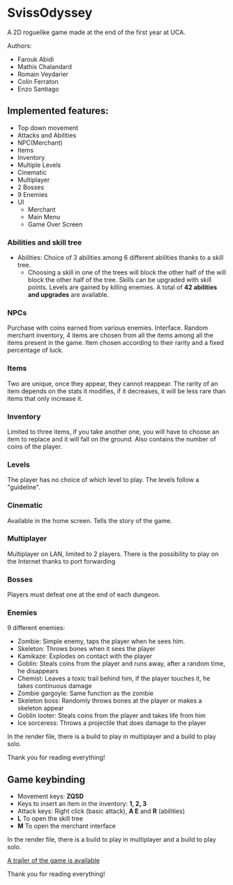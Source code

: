 # SvissOdyssey

A 2D roguelike game made at the end of the first year at UCA.

Authors: 
- Farouk Abidi
- Mathis Chalandard
- Romain Veydarier
- Colin Ferraton
- Enzo Santiago

## Implemented features: 
- Top down movement 
- Attacks and Abilities 
- NPC(Merchant)
- Items
- Inventory
- Multiple Levels
- Cinematic
- Multiplayer
- 2 Bosses
- 9 Enemies
- UI
  - Merchant
  - Main Menu
  - Game Over Screen

### Abilities and skill tree

- Abilities: Choice of 3 abilities among 6 different abilities thanks to a skill tree. 
  -  Choosing a skill in one of the trees will block the other half of the will block the other half of the tree. Skills can be upgraded with skill points. Levels are gained by killing enemies. 
  A total of **42 abilities and upgrades** are available.

### NPCs

Purchase with coins earned from various enemies. Interface. Random merchant inventory, 4 items are chosen from all the items 
among all the items present in the game. Item chosen according to their rarity and a fixed percentage of luck.

### Items

Two are unique, once they appear, they cannot reappear. The rarity of an item depends on the stats it modifies, if it decreases, it will be less rare than items that only increase it.

### Inventory

Limited to three items, if you take another one, you will have to choose an item to replace and it will fall on the ground. Also contains the number of coins of the player.

### Levels

The player has no choice of which level to play. The levels follow a "guideline".

### Cinematic

Available in the home screen. Tells the story of the game.

### Multiplayer

Multiplayer on LAN, limited to 2 players. There is the possibility to play on the Internet thanks to port forwarding

### Bosses

Players must defeat one at the end of each dungeon.

### Enemies
9 different enemies:
- Zombie: Simple enemy, taps the player when he sees him.
- Skeleton: Throws bones when it sees the player
- Kamikaze: Explodes on contact with the player
- Goblin: Steals coins from the player and runs away, after a random time, he disappears
- Chemist: Leaves a toxic trail behind him, if the player touches it, he takes continuous damage
- Zombie gargoyle: Same function as the zombie
- Skeleton boss: Randomly throws bones at the player or makes a skeleton appear
- Goblin looter: Steals coins from the player and takes life from him
- Ice sorceress: Throws a projectile that does damage to the player

In the render file, there is a build to play in multiplayer and a build to play solo.

Thank you for reading everything!


## Game keybinding

- Movement keys: **ZQSD**
- Keys to insert an item in the inventory: **1, 2, 3**
- Attack keys: Right click (basic attack), **A E** and **R** (abilities)
- **L** To open the skill tree
- **M** To open the merchant interface  

In the render file, there is a build to play in multiplayer and a build to play solo.

[A trailer of the game is available](https://www.youtube.com/watch?v=qsO4ZWtIBog)

Thank you for reading everything!